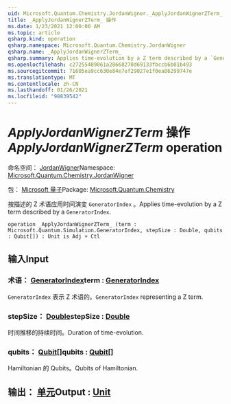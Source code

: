 ```yaml
---
uid: Microsoft.Quantum.Chemistry.JordanWigner._ApplyJordanWignerZTerm_
title: _ApplyJordanWignerZTerm_ 操作
ms.date: 1/23/2021 12:00:00 AM
ms.topic: article
qsharp.kind: operation
qsharp.namespace: Microsoft.Quantum.Chemistry.JordanWigner
qsharp.name: _ApplyJordanWignerZTerm_
qsharp.summary: Applies time-evolution by a Z term described by a `GeneratorIndex`.
ms.openlocfilehash: c27255409061a28668270d69133fbccb6b01b493
ms.sourcegitcommit: 71605ea9cc630e84e7ef29027e1f0ea06299747e
ms.translationtype: MT
ms.contentlocale: zh-CN
ms.lasthandoff: 01/26/2021
ms.locfileid: "98839542"
---
```

# <a name="_applyjordanwignerzterm_-operation"></a><span data-ttu-id="0b828-102">_ApplyJordanWignerZTerm_ 操作</span><span class="sxs-lookup"><span data-stu-id="0b828-102">_ApplyJordanWignerZTerm_ operation</span></span>

<span data-ttu-id="0b828-103">命名空间： [JordanWigner](xref:Microsoft.Quantum.Chemistry.JordanWigner)</span><span class="sxs-lookup"><span data-stu-id="0b828-103">Namespace: [Microsoft.Quantum.Chemistry.JordanWigner](xref:Microsoft.Quantum.Chemistry.JordanWigner)</span></span>

<span data-ttu-id="0b828-104">包： [Microsoft 量子](https://nuget.org/packages/Microsoft.Quantum.Chemistry)</span><span class="sxs-lookup"><span data-stu-id="0b828-104">Package: [Microsoft.Quantum.Chemistry](https://nuget.org/packages/Microsoft.Quantum.Chemistry)</span></span>


<span data-ttu-id="0b828-105">按描述的 Z 术语应用时间演变 `GeneratorIndex` 。</span><span class="sxs-lookup"><span data-stu-id="0b828-105">Applies time-evolution by a Z term described by a `GeneratorIndex`.</span></span>

```qsharp
operation _ApplyJordanWignerZTerm_ (term : Microsoft.Quantum.Simulation.GeneratorIndex, stepSize : Double, qubits : Qubit[]) : Unit is Adj + Ctl
```


## <a name="input"></a><span data-ttu-id="0b828-106">输入</span><span class="sxs-lookup"><span data-stu-id="0b828-106">Input</span></span>

### <a name="term--generatorindex"></a><span data-ttu-id="0b828-107">术语： [GeneratorIndex](xref:Microsoft.Quantum.Simulation.GeneratorIndex)</span><span class="sxs-lookup"><span data-stu-id="0b828-107">term : [GeneratorIndex](xref:Microsoft.Quantum.Simulation.GeneratorIndex)</span></span>

<span data-ttu-id="0b828-108">`GeneratorIndex` 表示 Z 术语的。</span><span class="sxs-lookup"><span data-stu-id="0b828-108">`GeneratorIndex` representing a Z term.</span></span>


### <a name="stepsize--double"></a><span data-ttu-id="0b828-109">stepSize： [Double](xref:microsoft.quantum.lang-ref.double)</span><span class="sxs-lookup"><span data-stu-id="0b828-109">stepSize : [Double](xref:microsoft.quantum.lang-ref.double)</span></span>

<span data-ttu-id="0b828-110">时间推移的持续时间。</span><span class="sxs-lookup"><span data-stu-id="0b828-110">Duration of time-evolution.</span></span>


### <a name="qubits--qubit"></a><span data-ttu-id="0b828-111">qubits： [Qubit](xref:microsoft.quantum.lang-ref.qubit)[]</span><span class="sxs-lookup"><span data-stu-id="0b828-111">qubits : [Qubit](xref:microsoft.quantum.lang-ref.qubit)[]</span></span>

<span data-ttu-id="0b828-112">Hamiltonian 的 Qubits。</span><span class="sxs-lookup"><span data-stu-id="0b828-112">Qubits of Hamiltonian.</span></span>



## <a name="output--unit"></a><span data-ttu-id="0b828-113">输出： [单元](xref:microsoft.quantum.lang-ref.unit)</span><span class="sxs-lookup"><span data-stu-id="0b828-113">Output : [Unit](xref:microsoft.quantum.lang-ref.unit)</span></span>

